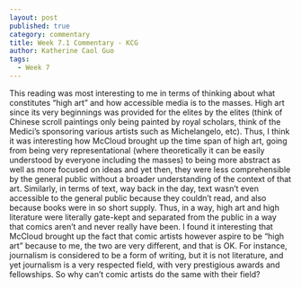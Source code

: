 ```yaml
---
layout: post
published: true
category: commentary
title: Week 7.1 Commentary - KCG
author: Katherine Caol Guo
tags:
  - Week 7
---
```

This reading was most interesting to me in terms of thinking about what constitutes “high art” and how accessible media is to the masses. High art since its very beginnings was provided for the elites by the elites (think of Chinese scroll paintings only being painted by royal scholars, think of the Medici’s sponsoring various artists such as Michelangelo, etc). Thus, I think it was interesting how McCloud brought up the time span of high art, going from being very representational (where theoretically it can be easily understood by everyone including the masses) to being more abstract as well as more focused on ideas and yet then, they were less comprehensible by the general public without a broader understanding of the context of that art. Similarly, in terms of text, way back in the day, text wasn’t even accessible to the general public because they couldn’t read, and also because books were in so short supply. Thus, in a way, high art and high literature were literally gate-kept and separated from the public in a way that comics aren’t and never really have been. I found it interesting that McCloud brought up the fact that comic artists however aspire to be “high art” because to me, the two are very different, and that is OK. For instance, journalism is considered to be a form of writing, but it is not literature, and yet journalism is a very respected field, with very prestigious awards and fellowships. So why can’t comic artists do the same with their field?
